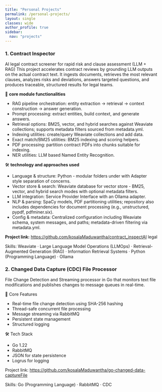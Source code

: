 ```yaml
---
title: "Personal Projects"
permalink: /personal-projects/
layout: single
classes: wide
author_profile: true
sidebar:
  nav: "projects"
---
```


### 1. Contract Inspector

AI legal contract screener for rapid risk and clause assessment (LLM + RAG) This project accelerates contract reviews by grounding LLM outputs on the actual contract text. It ingests documents, retrieves the most relevant clauses, analyzes risks and deviations, answers targeted questions, and produces traceable, structured results for legal teams.

🔧 **core module functionalities**

- RAG pipeline orchestration: entity extraction → retrieval → context construction → answer generation.
- Prompt processing: extract entities, build context, and generate answers.
- Retrieval options: BM25, vector, and hybrid searches against Weaviate collections; supports metadata filters sourced from metadata.yml.
- Indexing utilities: create/query Weaviate collections and add data.
- Exact match/BM25 utilities: BM25 indexing and scoring helpers.
- PDF processing: partition contract PDFs into chunks suitable for indexing.
- NER utilities: LLM based Named Entity Recognition.

🛠️ **technology and approaches used**

- Language & structure: Python - modular folders under with Adapter style separation of concerns.
- Vector store & search: Weaviate database for vector store - BM25, vector, and hybrid search modes with optional metadata filters.
- LLM integration: Service Provider Interface with an Ollama adapter.
- NLP & parsing: SpaCy models, PDF partitioning utilities; repository also includes dependencies for document processing (e.g., unstructured, pypdf, pdfminer.six).
- Config & metadata: Centralized configuration including Weaviate schema, system messages, and paths; metadata-driven filtering via metadata.yml.

**Project link:** https://github.com/kosalaMaduwantha/contract_inspectAI legal 

Skills: Weaviate · Large Language Model Operations (LLMOps) · Retrieval-Augmented Generation (RAG) · Information Retrieval Systems · Python (Programming Language) · Ollama

### 2. Changed Data Capture (CDC) File Processor

File Change Detection and Streaming processor in Go that monitors text file modifications and publishes changes to message queues in real-time.

🔧 Core Features
- Real-time file change detection using SHA-256 hashing
- Thread-safe concurrent file processing
- Message streaming via RabbitMQ
- Persistent state management
- Structured logging

🛠️ Tech Stack
- Go 1.22
- RabbitMQ
- JSON for state persistence
- Logrus for logging

Project link: https://github.com/kosalaMaduwantha/go-changed-data-captureFile 

Skills: Go (Programming Language) · RabbitMQ · CDC
